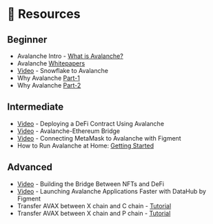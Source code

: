 # 👀 Resources

## Beginner

* Avalanche Intro - [What is Avalanche?](https://www.youtube.com/watch?v=mWBzFmzzBAg)
* Avalanche [Whitepapers](https://www.avalabs.org/whitepapers)
* [Video](https://youtu.be/iEFFlu7q944) - Snowflake to Avalanche
* Why Avalanche [Part-1](https://youtu.be/QlbFzraRT_8)
* Why Avalanche [Part-2](https://youtu.be/ZyQPeSSCbYU)

## Intermediate

* [Video](https://youtu.be/pllx8dpYEtk) - Deploying a DeFi Contract Using Avalanche
* [Video](https://youtu.be/fNiuX5mRGDA) - Avalanche-Ethereum Bridge
* [Video](https://youtu.be/Q46YMR85ikc) - Connecting MetaMask to Avalanche with Figment
* How to Run Avalanche at Home: [Getting Started](https://youtu.be/c_SjtCiOFdg)

## Advanced

* [Video](https://youtu.be/02viPctVys4) - Building the Bridge Between NFTs and DeFi
* [Video](https://youtu.be/0Hbfft4-5Y8) - Launching Avalanche Applications Faster with DataHub by Figment
* Transfer AVAX between X chain and C chain - [Tutorial](https://docs.avax.network/build/tutorials/platform/transfer-avax-between-x-chain-and-c-chain)
* Transfer AVAX between X chain and P chain - [Tutorial](https://docs.avax.network/build/tutorials/platform/transfer-avax-between-x-chain-and-p-chain)

